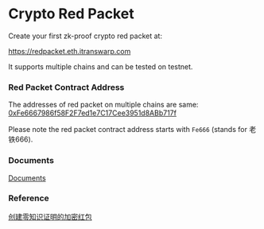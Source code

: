 # Crypto Red Packet

Create your first zk-proof crypto red packet at:

https://redpacket.eth.itranswarp.com

It supports multiple chains and can be tested on testnet.

### Red Packet Contract Address

The addresses of red packet on multiple chains are same: [0xFe6667986f58F2F7ed1e7C17Cee3951d8ABb717f](https://blockscan.com/address/0xFe6667986f58F2F7ed1e7C17Cee3951d8ABb717f)

Please note the red packet contract address starts with `Fe666` (stands for 老铁666).

### Documents

[Documents](https://github.com/michaelliao/red-packet-contract/tree/master/docs)

### Reference

[创建零知识证明的加密红包](https://www.liaoxuefeng.com/article/1526960310190114)
